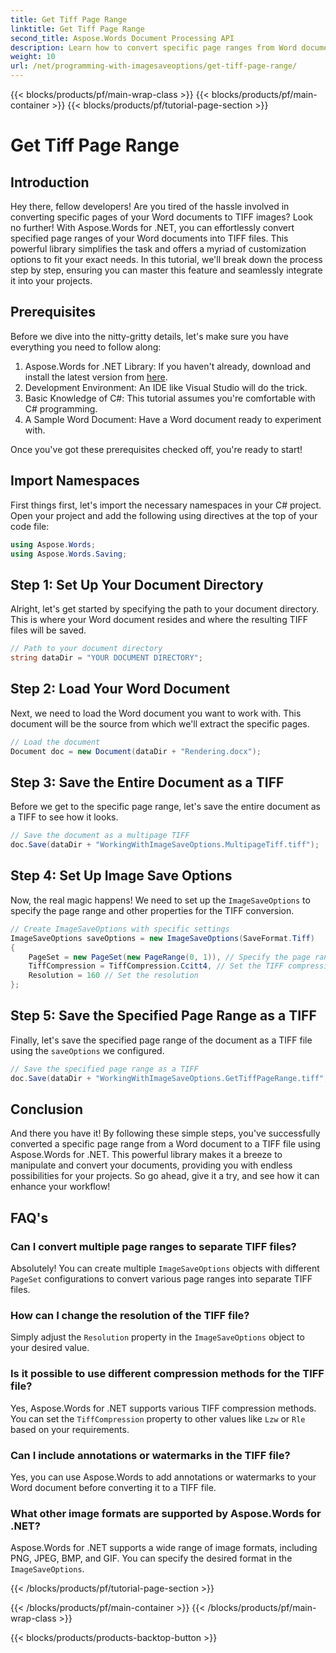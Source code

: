 ```yaml
---
title: Get Tiff Page Range
linktitle: Get Tiff Page Range
second_title: Aspose.Words Document Processing API
description: Learn how to convert specific page ranges from Word documents to TIFF files using Aspose.Words for .NET with this step-by-step guide.
weight: 10
url: /net/programming-with-imagesaveoptions/get-tiff-page-range/
---
```


{{< blocks/products/pf/main-wrap-class >}}
{{< blocks/products/pf/main-container >}}
{{< blocks/products/pf/tutorial-page-section >}}

# Get Tiff Page Range

## Introduction

Hey there, fellow developers! Are you tired of the hassle involved in converting specific pages of your Word documents to TIFF images? Look no further! With Aspose.Words for .NET, you can effortlessly convert specified page ranges of your Word documents into TIFF files. This powerful library simplifies the task and offers a myriad of customization options to fit your exact needs. In this tutorial, we'll break down the process step by step, ensuring you can master this feature and seamlessly integrate it into your projects.

## Prerequisites

Before we dive into the nitty-gritty details, let's make sure you have everything you need to follow along:

1. Aspose.Words for .NET Library: If you haven't already, download and install the latest version from [here](https://releases.aspose.com/words/net/).
2. Development Environment: An IDE like Visual Studio will do the trick.
3. Basic Knowledge of C#: This tutorial assumes you're comfortable with C# programming.
4. A Sample Word Document: Have a Word document ready to experiment with.

Once you've got these prerequisites checked off, you're ready to start!

## Import Namespaces

First things first, let's import the necessary namespaces in your C# project. Open your project and add the following using directives at the top of your code file:

```csharp
using Aspose.Words;
using Aspose.Words.Saving;
```

## Step 1: Set Up Your Document Directory

Alright, let's get started by specifying the path to your document directory. This is where your Word document resides and where the resulting TIFF files will be saved.

```csharp
// Path to your document directory
string dataDir = "YOUR DOCUMENT DIRECTORY";
```

## Step 2: Load Your Word Document

Next, we need to load the Word document you want to work with. This document will be the source from which we'll extract the specific pages.

```csharp
// Load the document
Document doc = new Document(dataDir + "Rendering.docx");
```

## Step 3: Save the Entire Document as a TIFF

Before we get to the specific page range, let's save the entire document as a TIFF to see how it looks.

```csharp
// Save the document as a multipage TIFF
doc.Save(dataDir + "WorkingWithImageSaveOptions.MultipageTiff.tiff");
```

## Step 4: Set Up Image Save Options

Now, the real magic happens! We need to set up the `ImageSaveOptions` to specify the page range and other properties for the TIFF conversion.

```csharp
// Create ImageSaveOptions with specific settings
ImageSaveOptions saveOptions = new ImageSaveOptions(SaveFormat.Tiff)
{
    PageSet = new PageSet(new PageRange(0, 1)), // Specify the page range
    TiffCompression = TiffCompression.Ccitt4, // Set the TIFF compression
    Resolution = 160 // Set the resolution
};
```

## Step 5: Save the Specified Page Range as a TIFF

Finally, let's save the specified page range of the document as a TIFF file using the `saveOptions` we configured.

```csharp
// Save the specified page range as a TIFF
doc.Save(dataDir + "WorkingWithImageSaveOptions.GetTiffPageRange.tiff", saveOptions);
```

## Conclusion

And there you have it! By following these simple steps, you've successfully converted a specific page range from a Word document to a TIFF file using Aspose.Words for .NET. This powerful library makes it a breeze to manipulate and convert your documents, providing you with endless possibilities for your projects. So go ahead, give it a try, and see how it can enhance your workflow!

## FAQ's

### Can I convert multiple page ranges to separate TIFF files?

Absolutely! You can create multiple `ImageSaveOptions` objects with different `PageSet` configurations to convert various page ranges into separate TIFF files.

### How can I change the resolution of the TIFF file?

Simply adjust the `Resolution` property in the `ImageSaveOptions` object to your desired value.

### Is it possible to use different compression methods for the TIFF file?

Yes, Aspose.Words for .NET supports various TIFF compression methods. You can set the `TiffCompression` property to other values like `Lzw` or `Rle` based on your requirements.

### Can I include annotations or watermarks in the TIFF file?

Yes, you can use Aspose.Words to add annotations or watermarks to your Word document before converting it to a TIFF file.

### What other image formats are supported by Aspose.Words for .NET?

Aspose.Words for .NET supports a wide range of image formats, including PNG, JPEG, BMP, and GIF. You can specify the desired format in the `ImageSaveOptions`.

{{< /blocks/products/pf/tutorial-page-section >}}

{{< /blocks/products/pf/main-container >}}
{{< /blocks/products/pf/main-wrap-class >}}

{{< blocks/products/products-backtop-button >}}
